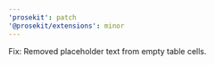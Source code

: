 ```yaml
---
'prosekit': patch
'@prosekit/extensions': minor
---
```


Fix: Removed placeholder text from empty table cells.
